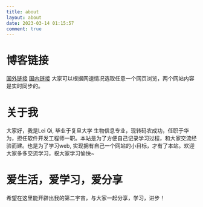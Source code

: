 ```yaml
---
title: about
layout: about
date: 2023-03-14 01:15:57
comment: true
---
```


# 博客链接
[国外链接](https://leiqichn.github.io/)
[国内链接](https://leiqicn.gitee.io/)
大家可以根据网速情况选取任意一个网页浏览，两个网站内容是实时同步的。

# 关于我



大家好，我是Lei Qi, 毕业于复旦大学 生物信息专业，现转码农成功，任职于华为，担任软件开发工程师一职。本站是为了方便自己记录学习过程，和大家交流经验而建。也是为了学习web, 实现拥有自己一个网站的小目标，才有了本站。欢迎大家多多交流学习，祝大家学习愉快~

# 爱生活，爱学习，爱分享

希望在这里能开辟出我的第二宇宙，与大家一起分享，学习，进步！



